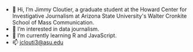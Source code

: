 - 👋 Hi, I’m Jimmy Cloutier, a graduate student at the Howard Center for Investigative Journalism at Arizona State University's Walter Cronkite School of Mass Communication. 
- 👀 I’m interested in data journalism. 
- 🌱 I’m currently learning R and JavaScript. 
- 📫 jclouti3@asu.edu

<!---
jrcloutier/jrcloutier is a ✨ special ✨ repository because its `README.md` (this file) appears on your GitHub profile.
You can click the Preview link to take a look at your changes.
--->
